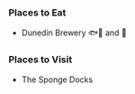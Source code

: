 
### Places to Eat
- Dunedin Brewery :fish::taco: and :beer:

### Places to Visit
- The Sponge Docks
